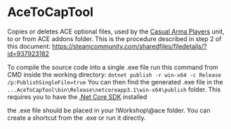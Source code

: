 # AceToCapTool
Copies or deletes ACE optional files, used by the [Casual Arma Players](https://units.arma3.com/unit/cap) unit, to or from ACE addons folder. This is the procedure described in step 2 of this document: https://steamcommunity.com/sharedfiles/filedetails/?id=937923182

To compile the source code into a single .exe file run this command from CMD inside the working directory: ```dotnet publish -r win-x64 -c Release /p:PublishSingleFile=true``` You can then find the generated .exe file in the ```...AceToCapTool\bin\Release\netcoreapp3.1\win-x64\publish``` folder. This requires you to have the [.Net Core SDK](https://dotnet.microsoft.com/download) installed

the .exe file should be placed in your !Workshop\\@ace folder. You can create a shortcut from the .exe or run it directly.
